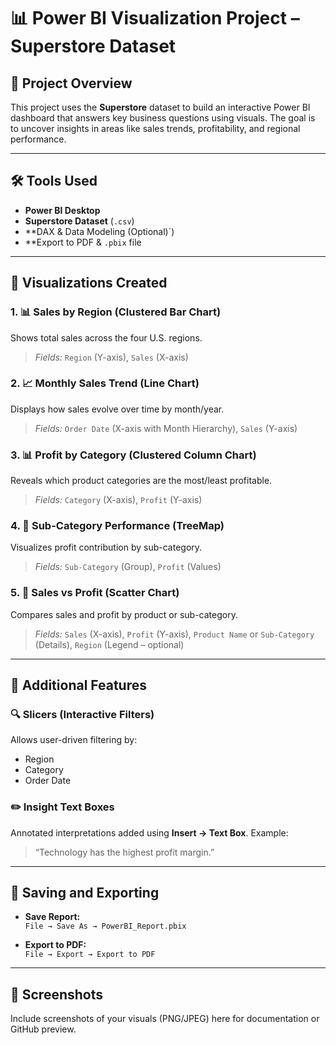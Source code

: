 # 📊 Power BI Visualization Project – Superstore Dataset

## 📁 Project Overview

This project uses the **Superstore** dataset to build an interactive Power BI dashboard that answers key business questions using visuals. The goal is to uncover insights in areas like sales trends, profitability, and regional performance.

---

## 🛠️ Tools Used

- **Power BI Desktop**
- **Superstore Dataset** (`.csv`)
- **DAX & Data Modeling (Optional)`)
- **Export to PDF & `.pbix` file

---

## 📌 Visualizations Created

### 1. 📊 **Sales by Region (Clustered Bar Chart)**
Shows total sales across the four U.S. regions.
> *Fields:* `Region` (Y-axis), `Sales` (X-axis)

### 2. 📈 **Monthly Sales Trend (Line Chart)**
Displays how sales evolve over time by month/year.
> *Fields:* `Order Date` (X-axis with Month Hierarchy), `Sales` (Y-axis)

### 3. 📊 **Profit by Category (Clustered Column Chart)**
Reveals which product categories are the most/least profitable.
> *Fields:* `Category` (X-axis), `Profit` (Y-axis)


### 4. 🌳 **Sub-Category Performance (TreeMap)**
Visualizes profit contribution by sub-category.
> *Fields:* `Sub-Category` (Group), `Profit` (Values)

### 5. 🔄 **Sales vs Profit (Scatter Chart)**
Compares sales and profit by product or sub-category.
> *Fields:* `Sales` (X-axis), `Profit` (Y-axis), `Product Name` or `Sub-Category` (Details), `Region` (Legend – optional)

---

## 🧩 Additional Features

### 🔍 Slicers (Interactive Filters)
Allows user-driven filtering by:
- Region
- Category
- Order Date

### ✏️ Insight Text Boxes
Annotated interpretations added using **Insert → Text Box**.
Example:
> “Technology has the highest profit margin.”

---

## 💾 Saving and Exporting

- **Save Report:**  
  `File → Save As → PowerBI_Report.pbix`

- **Export to PDF:**  
  `File → Export → Export to PDF`

---

## 📸 Screenshots

Include screenshots of your visuals (PNG/JPEG) here for documentation or GitHub preview.

